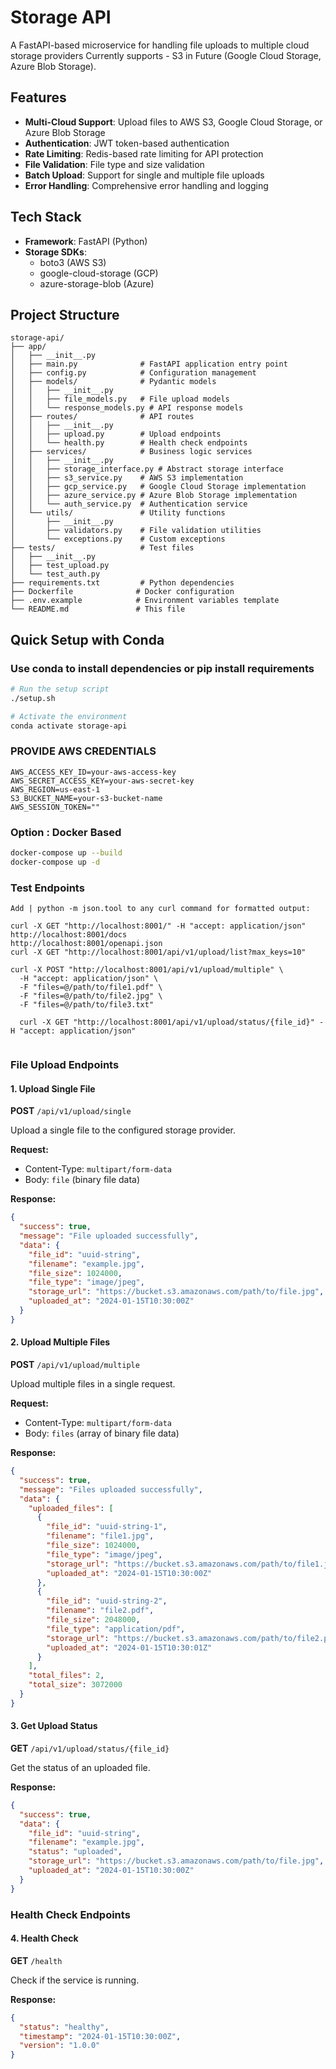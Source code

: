 # Storage API

A FastAPI-based microservice for handling file uploads to multiple cloud storage providers
Currently supports - S3 in Future (Google Cloud Storage, Azure Blob Storage).

## Features

- **Multi-Cloud Support**: Upload files to AWS S3, Google Cloud Storage, or Azure Blob Storage
- **Authentication**: JWT token-based authentication
- **Rate Limiting**: Redis-based rate limiting for API protection
- **File Validation**: File type and size validation
- **Batch Upload**: Support for single and multiple file uploads
- **Error Handling**: Comprehensive error handling and logging

## Tech Stack

- **Framework**: FastAPI (Python)
- **Storage SDKs**: 
  - boto3 (AWS S3)
  - google-cloud-storage (GCP)
  - azure-storage-blob (Azure)

## Project Structure

```
storage-api/
├── app/
│   ├── __init__.py
│   ├── main.py              # FastAPI application entry point
│   ├── config.py            # Configuration management
│   ├── models/              # Pydantic models
│   │   ├── __init__.py
│   │   ├── file_models.py   # File upload models
│   │   └── response_models.py # API response models
│   ├── routes/              # API routes
│   │   ├── __init__.py
│   │   ├── upload.py        # Upload endpoints
│   │   └── health.py        # Health check endpoints
│   ├── services/            # Business logic services
│   │   ├── __init__.py
│   │   ├── storage_interface.py # Abstract storage interface
│   │   ├── s3_service.py    # AWS S3 implementation
│   │   ├── gcp_service.py   # Google Cloud Storage implementation
│   │   ├── azure_service.py # Azure Blob Storage implementation
│   │   └── auth_service.py  # Authentication service
│   └── utils/               # Utility functions
│       ├── __init__.py
│       ├── validators.py    # File validation utilities
│       └── exceptions.py    # Custom exceptions
├── tests/                   # Test files
│   ├── __init__.py
│   ├── test_upload.py
│   └── test_auth.py
├── requirements.txt         # Python dependencies
├── Dockerfile              # Docker configuration
├── .env.example            # Environment variables template
└── README.md               # This file
```




## Quick Setup with Conda

### Use conda to install dependencies or pip install requirements
```bash
# Run the setup script
./setup.sh

# Activate the environment
conda activate storage-api

```

### PROVIDE AWS CREDENTIALS

```
AWS_ACCESS_KEY_ID=your-aws-access-key
AWS_SECRET_ACCESS_KEY=your-aws-secret-key
AWS_REGION=us-east-1
S3_BUCKET_NAME=your-s3-bucket-name
AWS_SESSION_TOKEN=""
```

### Option : Docker Based
```bash
docker-compose up --build
docker-compose up -d
```

### Test Endpoints
```
Add | python -m json.tool to any curl command for formatted output:

curl -X GET "http://localhost:8001/" -H "accept: application/json"
http://localhost:8001/docs
http://localhost:8001/openapi.json
curl -X GET "http://localhost:8001/api/v1/upload/list?max_keys=10"

curl -X POST "http://localhost:8001/api/v1/upload/multiple" \
  -H "accept: application/json" \
  -F "files=@/path/to/file1.pdf" \
  -F "files=@/path/to/file2.jpg" \
  -F "files=@/path/to/file3.txt"

  curl -X GET "http://localhost:8001/api/v1/upload/status/{file_id}" -H "accept: application/json"


```

### File Upload Endpoints

#### 1. Upload Single File
**POST** `/api/v1/upload/single`

Upload a single file to the configured storage provider.

**Request:**
- Content-Type: `multipart/form-data`
- Body: `file` (binary file data)

**Response:**
```json
{
  "success": true,
  "message": "File uploaded successfully",
  "data": {
    "file_id": "uuid-string",
    "filename": "example.jpg",
    "file_size": 1024000,
    "file_type": "image/jpeg",
    "storage_url": "https://bucket.s3.amazonaws.com/path/to/file.jpg",
    "uploaded_at": "2024-01-15T10:30:00Z"
  }
}
```

#### 2. Upload Multiple Files
**POST** `/api/v1/upload/multiple`

Upload multiple files in a single request.

**Request:**
- Content-Type: `multipart/form-data`
- Body: `files` (array of binary file data)

**Response:**
```json
{
  "success": true,
  "message": "Files uploaded successfully",
  "data": {
    "uploaded_files": [
      {
        "file_id": "uuid-string-1",
        "filename": "file1.jpg",
        "file_size": 1024000,
        "file_type": "image/jpeg",
        "storage_url": "https://bucket.s3.amazonaws.com/path/to/file1.jpg",
        "uploaded_at": "2024-01-15T10:30:00Z"
      },
      {
        "file_id": "uuid-string-2",
        "filename": "file2.pdf",
        "file_size": 2048000,
        "file_type": "application/pdf",
        "storage_url": "https://bucket.s3.amazonaws.com/path/to/file2.pdf",
        "uploaded_at": "2024-01-15T10:30:01Z"
      }
    ],
    "total_files": 2,
    "total_size": 3072000
  }
}
```

#### 3. Get Upload Status
**GET** `/api/v1/upload/status/{file_id}`

Get the status of an uploaded file.

**Response:**
```json
{
  "success": true,
  "data": {
    "file_id": "uuid-string",
    "filename": "example.jpg",
    "status": "uploaded",
    "storage_url": "https://bucket.s3.amazonaws.com/path/to/file.jpg",
    "uploaded_at": "2024-01-15T10:30:00Z"
  }
}
```

### Health Check Endpoints

#### 4. Health Check
**GET** `/health`

Check if the service is running.

**Response:**
```json
{
  "status": "healthy",
  "timestamp": "2024-01-15T10:30:00Z",
  "version": "1.0.0"
}
```
